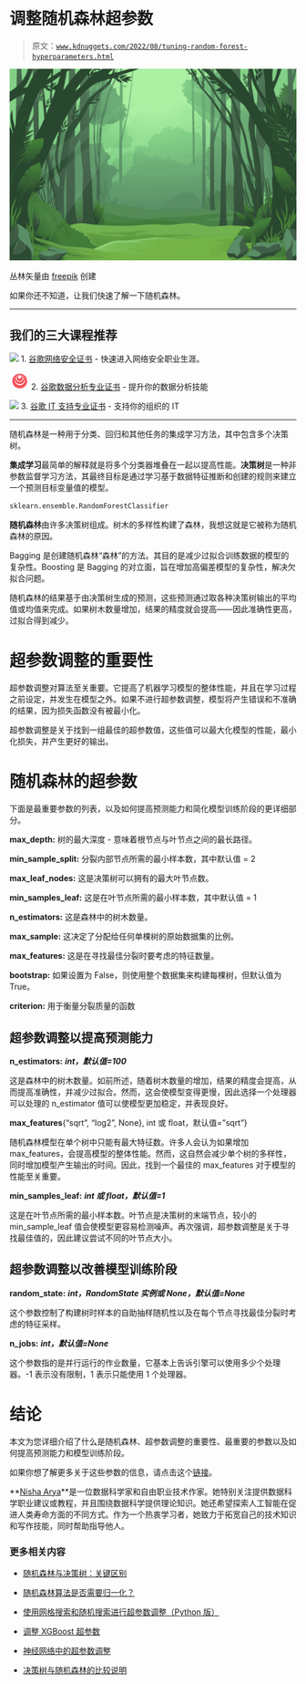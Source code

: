 # 调整随机森林超参数

> 原文：[`www.kdnuggets.com/2022/08/tuning-random-forest-hyperparameters.html`](https://www.kdnuggets.com/2022/08/tuning-random-forest-hyperparameters.html)

![调整随机森林超参数](img/3414b807dafcc166035b47ce74dfcfd6.png)

丛林矢量由 [freepik](https://www.freepik.com/vectors/jungle) 创建

如果你还不知道，让我们快速了解一下随机森林。

* * *

## 我们的三大课程推荐

![](img/0244c01ba9267c002ef39d4907e0b8fb.png) 1\. [谷歌网络安全证书](https://www.kdnuggets.com/google-cybersecurity) - 快速进入网络安全职业生涯。

![](img/e225c49c3c91745821c8c0368bf04711.png) 2\. [谷歌数据分析专业证书](https://www.kdnuggets.com/google-data-analytics) - 提升你的数据分析技能

![](img/0244c01ba9267c002ef39d4907e0b8fb.png) 3\. [谷歌 IT 支持专业证书](https://www.kdnuggets.com/google-itsupport) - 支持你的组织的 IT

* * *

随机森林是一种用于分类、回归和其他任务的集成学习方法，其中包含多个决策树。

**集成学习**最简单的解释就是将多个分类器堆叠在一起以提高性能。**决策树**是一种非参数监督学习方法，其最终目标是通过学习基于数据特征推断和创建的规则来建立一个预测目标变量值的模型。

```py
sklearn.ensemble.RandomForestClassifier
```

**随机森林**由许多决策树组成。树木的多样性构建了森林，我想这就是它被称为随机森林的原因。

Bagging 是创建随机森林“森林”的方法。其目的是减少过拟合训练数据的模型的复杂性。Boosting 是 Bagging 的对立面，旨在增加高偏差模型的复杂性，解决欠拟合问题。

随机森林的结果基于由决策树生成的预测，这些预测通过取各种决策树输出的平均值或均值来完成。如果树木数量增加，结果的精度就会提高——因此准确性更高，过拟合得到减少。

# 超参数调整的重要性

超参数调整对算法至关重要。它提高了机器学习模型的整体性能，并且在学习过程之前设定，并发生在模型之外。如果不进行超参数调整，模型将产生错误和不准确的结果，因为损失函数没有被最小化。

超参数调整是关于找到一组最佳的超参数值，这些值可以最大化模型的性能，最小化损失，并产生更好的输出。

# 随机森林的超参数

下面是最重要参数的列表，以及如何提高预测能力和简化模型训练阶段的更详细部分。

**max_depth:** 树的最大深度 - 意味着根节点与叶节点之间的最长路径。

**min_sample_split:** 分裂内部节点所需的最小样本数，其中默认值 = 2

**max_leaf_nodes:** 这是决策树可以拥有的最大叶节点数。

**min_samples_leaf:** 这是在叶节点所需的最小样本数，其中默认值 = 1

**n_estimators:** 这是森林中的树木数量。

**max_sample:** 这决定了分配给任何单棵树的原始数据集的比例。

**max_features:** 这是在寻找最佳分裂时要考虑的特征数量。

**bootstrap:** 如果设置为 False，则使用整个数据集来构建每棵树，但默认值为 True。

**criterion:** 用于衡量分裂质量的函数

## 超参数调整以提高预测能力

**n_estimators:** ***int，默认值=100***

这是森林中的树木数量。如前所述，随着树木数量的增加，结果的精度会提高，从而提高准确性，并减少过拟合。然而，这会使模型变得更慢，因此选择一个处理器可以处理的 n_estimator 值可以使模型更加稳定，并表现良好。

**max_features**{“sqrt”, “log2”, None}, int 或 float，默认值=”sqrt”}

随机森林模型在单个树中只能有最大特征数。许多人会认为如果增加 max_features，会提高模型的整体性能。然而，这自然会减少单个树的多样性，同时增加模型产生输出的时间。因此，找到一个最佳的 max_features 对于模型的性能至关重要。

**min_samples_leaf:** ***int 或 float，默认值=1***

这是在叶节点所需的最小样本数。叶节点是决策树的末端节点，较小的 min_sample_leaf 值会使模型更容易检测噪声。再次强调，超参数调整是关于寻找最佳值的，因此建议尝试不同的叶节点大小。

## 超参数调整以改善模型训练阶段

**random_state:** ***int，RandomState 实例或 None，默认值=None***

这个参数控制了构建树时样本的自助抽样随机性以及在每个节点寻找最佳分裂时考虑的特征采样。

**n_jobs:** ***int，默认值=None***

这个参数指的是并行运行的作业数量，它基本上告诉引擎可以使用多少个处理器。-1 表示没有限制，1 表示只能使用 1 个处理器。

# 结论

本文为您详细介绍了什么是随机森林、超参数调整的重要性、最重要的参数以及如何提高预测能力和模型训练阶段。

如果你想了解更多关于这些参数的信息，请点击这个[链接](https://scikit-learn.org/stable/modules/generated/sklearn.ensemble.RandomForestClassifier.html)。

**[Nisha Arya](https://www.linkedin.com/in/nisha-arya-ahmed/)**是一位数据科学家和自由职业技术作家。她特别关注提供数据科学职业建议或教程，并且围绕数据科学提供理论知识。她还希望探索人工智能在促进人类寿命方面的不同方式。作为一个热衷学习者，她致力于拓宽自己的技术知识和写作技能，同时帮助指导他人。

### 更多相关内容

+   [随机森林与决策树：关键区别](https://www.kdnuggets.com/2022/02/random-forest-decision-tree-key-differences.html)

+   [随机森林算法是否需要归一化？](https://www.kdnuggets.com/2022/07/random-forest-algorithm-need-normalization.html)

+   [使用网格搜索和随机搜索进行超参数调整（Python 版）](https://www.kdnuggets.com/2022/10/hyperparameter-tuning-grid-search-random-search-python.html)

+   [调整 XGBoost 超参数](https://www.kdnuggets.com/2022/08/tuning-xgboost-hyperparameters.html)

+   [神经网络中的超参数调整](https://www.kdnuggets.com/tuning-hyperparameters-in-neural-networks)

+   [决策树与随机森林的比较说明](https://www.kdnuggets.com/2022/08/decision-trees-random-forests-explained.html)
